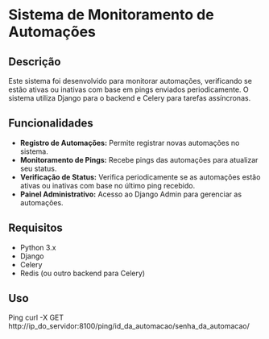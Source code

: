 # Sistema de Monitoramento de Automações

## Descrição

Este sistema foi desenvolvido para monitorar automações, verificando se estão ativas ou inativas com base em pings enviados periodicamente. O sistema utiliza Django para o backend e Celery para tarefas assíncronas.

## Funcionalidades

- **Registro de Automações:** Permite registrar novas automações no sistema.
- **Monitoramento de Pings:** Recebe pings das automações para atualizar seu status.
- **Verificação de Status:** Verifica periodicamente se as automações estão ativas ou inativas com base no último ping recebido.
- **Painel Administrativo:** Acesso ao Django Admin para gerenciar as automações.

## Requisitos

- Python 3.x
- Django
- Celery
- Redis (ou outro backend para Celery)

## Uso

Ping 
curl -X GET http://ip_do_servidor:8100/ping/id_da_automacao/senha_da_automacao/
